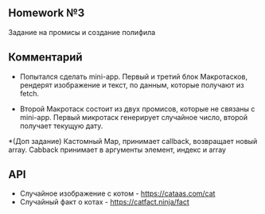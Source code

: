 ## Homework №3

  Задание на промисы и создание полифила

## Комментарий 

* Попытался сделать mini-app.
  Первый и третий блок Макротасков, рендерят изображение и текст, по данным, которые получают из fetch.
  
* Второй Макротаск состоит из двух промисов, которые не связаны с mini-app.
  Первый микротаск генерирует случайное число, второй получает текущую дату.

*(Доп задание)
  Кастомный Map, принимает callback, возвращает новый array.
  Cabback принимает в аргументы элемент, индекс и array

## API

  * Случайное изображение с котом - https://cataas.com/cat
  * Случайный факт о котах - https://catfact.ninja/fact
